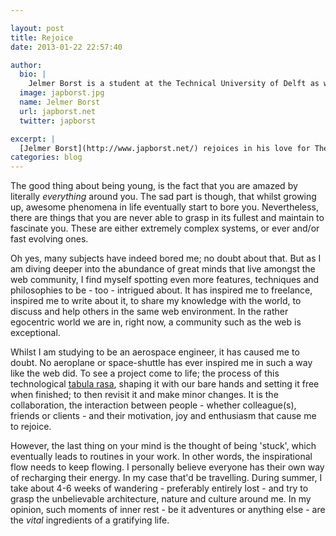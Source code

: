 ```yaml
---

layout: post
title: Rejoice
date: 2013-01-22 22:57:40

author:
  bio: |
    Jelmer Borst is a student at the Technical University of Delft as well as a web enthusiast and responsive web design advocate. He is thrilled by the possibilities and power held by the web in combination with its craftsmen.
  image: japborst.jpg
  name: Jelmer Borst
  url: japborst.net
  twitter: japborst

excerpt: |
  [Jelmer Borst](http://www.japborst.net/) rejoices in his love for The Web and travelling.
categories: blog
---
```


The good thing about being young, is the fact that you are amazed by literally *everything* around you. The sad part is though, that whilst growing up, awesome phenomena in life eventually start to bore you. Nevertheless, there are things that you are never able to grasp in its fullest and maintain to fascinate you. These are either extremely complex systems, or ever and/or fast evolving ones.

Oh yes, many subjects have indeed bored me; no doubt about that. But as I am diving deeper into the abundance of great minds that live amongst the web community, I find myself spotting even more features, techniques and philosophies to be - too - intrigued about. It has inspired me to freelance, inspired me to write about it, to share my knowledge with the world, to discuss and help others in the same web environment. In the rather egocentric world we are in, right now, a community such as the web is exceptional.

Whilst I am studying to be an aerospace engineer, it has caused me to doubt. No aeroplane or space-shuttle has ever inspired me in such a way like the web did. To see a project come to life; the process of this technological [tabula rasa](http://en.wikipedia.org/wiki/Tabula_rasa), shaping it with our bare hands and setting it free when finished; to then revisit it and make minor changes. It is the collaboration, the interaction between people - whether colleague(s), friends or clients - and their motivation, joy and enthusiasm that cause me to rejoice.

However, the last thing on your mind is the thought of being 'stuck', which eventually leads to routines in your work. In other words, the inspirational flow needs to keep flowing. I personally believe everyone has their own way of recharging their energy. In my case that'd be travelling. During summer, I take about 4-6 weeks of wandering - preferably entirely lost - and try to grasp the unbelievable architecture, nature and culture around me. In my opinion, such moments of inner rest - be it adventures or anything else - are the *vital* ingredients of a gratifying life.